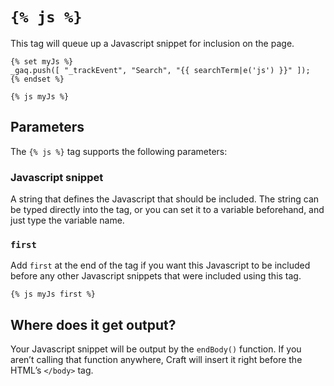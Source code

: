 # `{% js %}`

This tag will queue up a Javascript snippet for inclusion on the page.

```twig
{% set myJs %}
_gaq.push([ "_trackEvent", "Search", "{{ searchTerm|e('js') }}" ]);
{% endset %}

{% js myJs %}
```

## Parameters

The `{% js %}` tag supports the following parameters:

### Javascript snippet

A string that defines the Javascript that should be included. The string can be typed directly into the tag, or you can set it to a variable beforehand, and just type the variable name.

### `first`

Add `first` at the end of the tag if you want this Javascript to be included before any other Javascript snippets that were included using this tag.

```twig
{% js myJs first %}
```

## Where does it get output?

Your Javascript snippet will be output by the `endBody()` function. If you aren’t calling that function anywhere, Craft will insert it right before the HTML’s `</body>` tag.